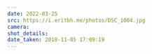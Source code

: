```yaml
---
date: 2022-03-25
src: https://i.eritbh.me/photos/DSC_1004.jpg
camera:
shot_details:
date_taken: 2018-11-05 17:09:19
---
```


